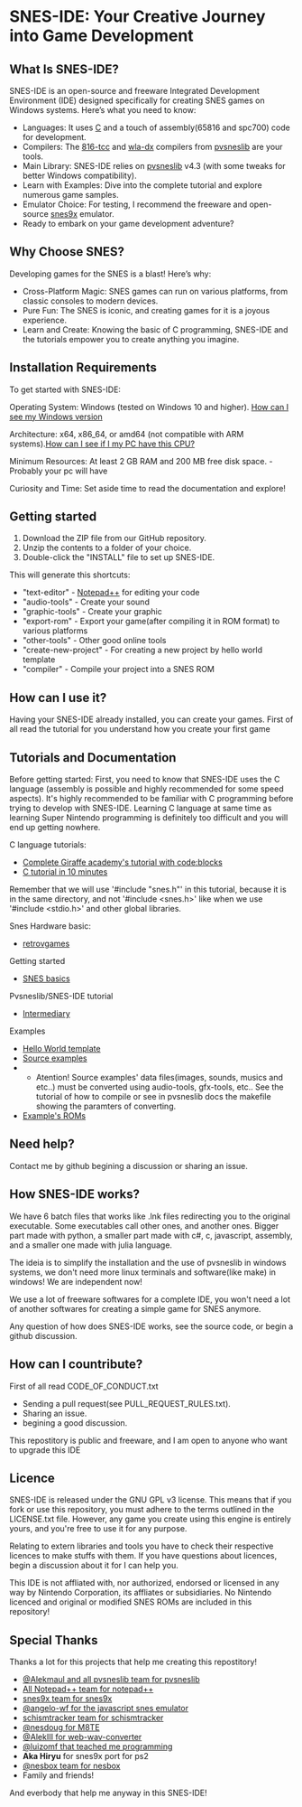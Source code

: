 # SNES-IDE: Your Creative Journey into Game Development
## What Is SNES-IDE?

SNES-IDE is an open-source and freeware Integrated Development Environment (IDE) designed specifically for creating SNES games on Windows systems. Here’s what you need to know:

- Languages: It uses [C](https://en.wikipedia.org/wiki/C_(programming_language)) and a touch of assembly(65816 and spc700) code for development.
- Compilers: The [816-tcc](https://github.com/alekmaul/tcc) and [wla-dx](https://github.com/vhelin/wla-dx) compilers from [pvsneslib](https://github.com/alekmaul/pvsneslib) are your tools.
- Main Library: SNES-IDE relies on [pvsneslib](https://github.com/alekmaul/pvsneslib) v4.3 (with some tweaks for better Windows compatibility).
- Learn with Examples: Dive into the complete tutorial and explore numerous game samples.
- Emulator Choice: For testing, I recommend the freeware and open-source [snes9x](https://github.com/snes9xgit/snes9x) emulator.
- Ready to embark on your game development adventure?

## Why Choose SNES?
Developing games for the SNES is a blast! Here’s why:

- Cross-Platform Magic: SNES games can run on various platforms, from classic consoles to modern devices.
- Pure Fun: The SNES is iconic, and creating games for it is a joyous experience.
- Learn and Create: Knowing the basic of C programming, SNES-IDE and the tutorials empower you to create anything you imagine.

## Installation Requirements

To get started with SNES-IDE:

Operating System: Windows (tested on Windows 10 and higher). [How can I see my Windows version](https://support.microsoft.com/en-us/windows/which-version-of-windows-operating-system-am-i-running-628bec99-476a-2c13-5296-9dd081cdd808)

Architecture: x64, x86_64, or amd64 (not compatible with ARM systems).[How can I see if I my PC have this CPU?](https://www.tenforums.com/tutorials/176966-how-check-if-processor-32-bit-64-bit-arm-windows-10-a.html)

Minimum Resources: At least 2 GB RAM and 200 MB free disk space. - Probably your pc will have

Curiosity and Time: Set aside time to read the documentation and explore!


## Getting started

1. Download the ZIP file from our GitHub repository.
2. Unzip the contents to a folder of your choice.
3. Double-click the "INSTALL" file to set up SNES-IDE.

This will generate this shortcuts:

- "text-editor" - [Notepad++](https://github.com/notepad-plus-plus/notepad-plus-plus) for editing your code
- "audio-tools" - Create your sound
- "graphic-tools" - Create your graphic
- "export-rom" - Export your game(after compiling it in ROM format) to various platforms
- "other-tools" - Other good online tools
- "create-new-project" - For creating a new project by hello world template
- "compiler" - Compile your project into a SNES ROM 

## How can I use it?

Having your SNES-IDE already installed, you can create your games. First of all read the tutorial for you understand how you create your first game 

## Tutorials and Documentation

Before getting started:
First, you need to know that SNES-IDE uses the C language (assembly is possible and highly recommended for some speed aspects). It's highly recommended to be familiar with C programming before trying to develop with SNES-IDE. Learning C language at same time as learning Super Nintendo programming is definitely too difficult and you will end up getting nowhere.

C language tutorials:
- [Complete Giraffe academy's tutorial with code:blocks](https://youtu.be/KJgsSFOSQv0)
- [C tutorial in 10 minutes](https://youtu.be/dTp0c41XnrQ)

Remember that we will use '#include "snes.h"' in this tutorial, because it is in the same directory, and not '#include \<snes.h\>' like when we use '#include \<stdio.h\>' and other global libraries.

Snes Hardware basic:
- [retrovgames](https://retrovgames.com/snes-hardware-explained/)

Getting started
- [SNES basics](docs/snes-basic/README.md)

Pvsneslib/SNES-IDE tutorial
- [Intermediary](docs/pvsneslib/README.md)

Examples
- [Hello World template](https://github.com/BrunoRNS/SNES-IDE/tree/main/template)
- [Source examples](https://github.com/BrunoRNS/SNES-IDE/tree/main/docs/examples)
- - Atention! Source examples' data files(images, sounds, musics and etc..) must be converted using audio-tools, gfx-tools, etc.. See the tutorial of how to compile or see in pvsneslib docs the makefile showing the paramters of converting.
- [Example's ROMs](https://github.com/BrunoRNS/SNES-IDE/tree/main/snes9x-1.62.3/Roms)

## Need help?

Contact me by github begining a discussion or sharing an issue.

## How SNES-IDE works?

We have 6 batch files that works like .lnk files redirecting you to the original executable. Some executables call other ones, and another ones. Bigger part made with python, a smaller part made with c#, c, javascript, assembly, and a smaller one made with julia language.

The ideia is to simplify the installation and the use of pvsneslib in windows systems, we don't need more linux terminals and software(like make) in windows! We are independent now!

We use a lot of freeware softwares for a complete IDE, you won't need a lot of another softwares for creating a simple game for SNES anymore.

Any question of how does SNES-IDE works, see the source code, or begin a github discussion.

## How can I countribute?

First of all read CODE_OF_CONDUCT.txt

- Sending a pull request(see PULL_REQUEST_RULES.txt).
- Sharing an issue.
- begining a good discussion.

This repostitory is public and freeware, and I am open to anyone who want to upgrade this IDE

## Licence

SNES-IDE is released under the GNU GPL v3 license. This means that if you fork or use this repository, you must adhere to the terms outlined in the LICENSE.txt file. However, any game you create using this engine is entirely yours, and you're free to use it for any purpose.

Relating to extern libraries and tools you have to check their respective licences to make stuffs with them. If you have questions about licences, begin a discussion about it for I can help you.

This IDE is not affliated with, nor authorized, endorsed or licensed in any way by Nintendo Corporation, its affliates or subsidiaries. No Nintendo licenced and original or modified SNES ROMs are included in this repository!

## Special Thanks

Thanks a lot for this projects that help me creating this repostitory!

- [@Alekmaul and all pvsneslib team for pvsneslib](https://github.com/alekmaul/pvsneslib)
- [All Notepad++ team for notepad++](https://github.com/notepad-plus-plus/notepad-plus-plus)
- [snes9x team for snes9x](https://github.com/snes9xgit/snes9x)
- [@angelo-wf for the javascript snes emulator](https://github.com/angelo-wf/SnesJs)
- [schismtracker team for schismtracker](https://github.com/schismtracker/schismtracker)
- [@nesdoug for M8TE](https://github.com/nesdoug/M8TE)
- [@AlekIII for web-wav-converter](https://github.com/AlexIII/web-wav-converter)
- [@luizomf that teached me programming](https://github.com/luizomf)
- **Aka Hiryu** for snes9x port for ps2
- [@nesbox team for nesbox](https://nesbox.com)
- Family and friends!

And everbody that help me anyway in this SNES-IDE!

